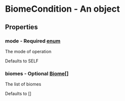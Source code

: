 

# BiomeCondition - An object



## Properties



### mode - Required [enum](enum)



 The mode of operation



Defaults to SELF



### biomes - Optional [Biome[]](Biome[])



 The list of biomes



Defaults to []

